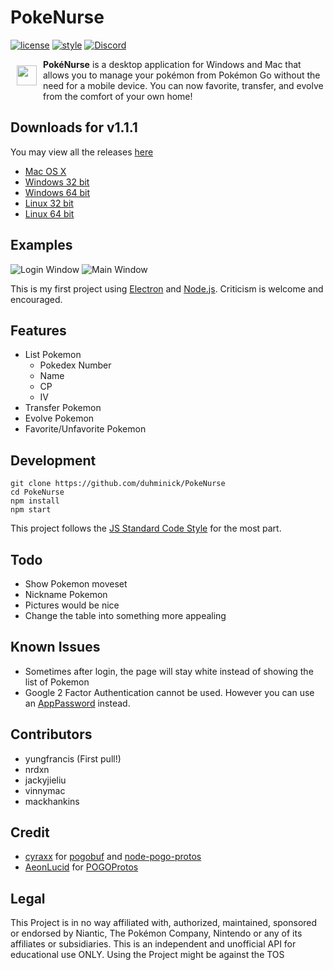 # PokeNurse
[![license](https://img.shields.io/github/license/mashape/apistatus.svg?maxAge=2592000)]()
[![style](https://img.shields.io/badge/style-standard-brightgreen.svg)]()
[![Discord](https://img.shields.io/badge/discord-PokéNurse-738bd7.svg)](https://discord.gg/sSXCruy)

<img src="https://github.com/duhminick/PokeNurse/blob/master/imgs/emojioneicon.png?raw=true" width="32px" align="left" hspace="10" vspace="10">

**PokéNurse** is a desktop application for Windows and Mac that allows you to manage your pokémon from Pokémon Go without the need for a mobile device. You can now favorite, transfer, and evolve from the comfort of your own home!

## Downloads for v1.1.1
You may view all the releases [here](https://github.com/duhminick/PokeNurse/releases)
* [Mac OS X](https://github.com/duhminick/PokeNurse/releases/download/v1.1.1/PokeNurse-darwin-x64.zip)
* [Windows 32 bit](https://github.com/duhminick/PokeNurse/releases/download/v1.1.1/PokeNurse-win32-ia32.zip)
* [Windows 64 bit](https://github.com/duhminick/PokeNurse/releases/download/v1.1.1/PokeNurse-win32-x64.zip)
* [Linux 32 bit](https://github.com/duhminick/PokeNurse/releases/download/v1.1.1/PokeNurse-linux-ia32.zip)
* [Linux 64 bit](https://github.com/duhminick/PokeNurse/releases/download/v1.1.1/PokeNurse-linux-x64.zip)

## Examples
![Login Window](http://i.imgur.com/QaeO99H.png)
![Main Window](http://i.imgur.com/ZGU0ee7.png)

This is my first project using [Electron](http://electron.atom.io/) and [Node.js](https://nodejs.org/en/).  Criticism is welcome and encouraged.

## Features
* List Pokemon
    * Pokedex Number
    * Name
    * CP
    * IV
* Transfer Pokemon
* Evolve Pokemon
* Favorite/Unfavorite Pokemon

## Development
    git clone https://github.com/duhminick/PokeNurse
    cd PokeNurse
    npm install
    npm start

This project follows the [JS Standard Code Style](http://standardjs.com/index.html) for the most part.

## Todo
* Show Pokemon moveset
* Nickname Pokemon
* Pictures would be nice
* Change the table into something more appealing

## Known Issues
* Sometimes after login, the page will stay white instead of showing the list of Pokemon
* Google 2 Factor Authentication cannot be used. However you can use an [AppPassword](https://security.google.com/settings/security/apppasswords) instead.

## Contributors
* yungfrancis (First pull!)
* nrdxn
* jackyjieliu
* vinnymac
* mackhankins

## Credit
* [cyraxx](https://github.com/cyraxx) for [pogobuf](https://github.com/cyraxx/pogobuf) and [node-pogo-protos](https://github.com/cyraxx/node-pogo-protos)
* [AeonLucid](https://github.com/AeonLucid) for [POGOProtos](https://github.com/AeonLucid/POGOProtos)

## Legal
This Project is in no way affiliated with, authorized, maintained, sponsored or endorsed by Niantic, The Pokémon Company, Nintendo or any of its affiliates or subsidiaries. This is an independent and unofficial API for educational use ONLY. Using the Project might be against the TOS
